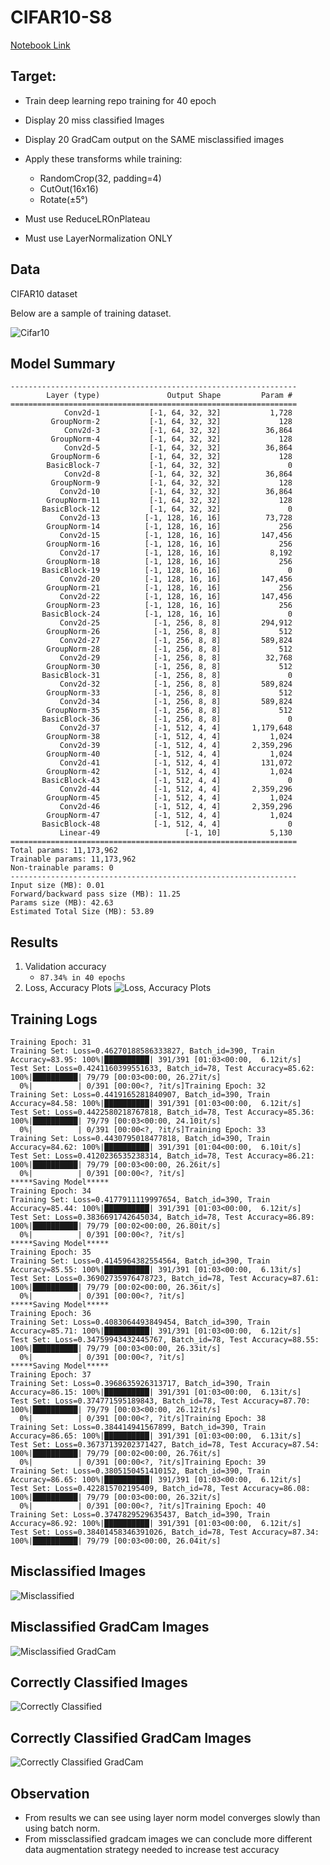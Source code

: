 # CIFAR10-S8
[Notebook Link](!https://github.com/santuhazra1/EVA6/blob/a79bb9470ceadaf907c0af681b46b6c0e61396a1/Phase%201/Session%208/CIFAR10_Classification_S8.ipynb)
## Target:

- Train deep learning repo training for 40 epoch

- Display 20 miss classified Images

- Display 20 GradCam output on the SAME misclassified images

- Apply these transforms while training:
  - RandomCrop(32, padding=4)
  - CutOut(16x16)
  - Rotate(±5°)

- Must use ReduceLROnPlateau

- Must use LayerNormalization ONLY

## Data

CIFAR10 dataset

Below are a sample of training dataset.


![Cifar10](images/training_sample.png "Cifar10")


## Model Summary

```
----------------------------------------------------------------
        Layer (type)               Output Shape         Param #
================================================================
            Conv2d-1           [-1, 64, 32, 32]           1,728
         GroupNorm-2           [-1, 64, 32, 32]             128
            Conv2d-3           [-1, 64, 32, 32]          36,864
         GroupNorm-4           [-1, 64, 32, 32]             128
            Conv2d-5           [-1, 64, 32, 32]          36,864
         GroupNorm-6           [-1, 64, 32, 32]             128
        BasicBlock-7           [-1, 64, 32, 32]               0
            Conv2d-8           [-1, 64, 32, 32]          36,864
         GroupNorm-9           [-1, 64, 32, 32]             128
           Conv2d-10           [-1, 64, 32, 32]          36,864
        GroupNorm-11           [-1, 64, 32, 32]             128
       BasicBlock-12           [-1, 64, 32, 32]               0
           Conv2d-13          [-1, 128, 16, 16]          73,728
        GroupNorm-14          [-1, 128, 16, 16]             256
           Conv2d-15          [-1, 128, 16, 16]         147,456
        GroupNorm-16          [-1, 128, 16, 16]             256
           Conv2d-17          [-1, 128, 16, 16]           8,192
        GroupNorm-18          [-1, 128, 16, 16]             256
       BasicBlock-19          [-1, 128, 16, 16]               0
           Conv2d-20          [-1, 128, 16, 16]         147,456
        GroupNorm-21          [-1, 128, 16, 16]             256
           Conv2d-22          [-1, 128, 16, 16]         147,456
        GroupNorm-23          [-1, 128, 16, 16]             256
       BasicBlock-24          [-1, 128, 16, 16]               0
           Conv2d-25            [-1, 256, 8, 8]         294,912
        GroupNorm-26            [-1, 256, 8, 8]             512
           Conv2d-27            [-1, 256, 8, 8]         589,824
        GroupNorm-28            [-1, 256, 8, 8]             512
           Conv2d-29            [-1, 256, 8, 8]          32,768
        GroupNorm-30            [-1, 256, 8, 8]             512
       BasicBlock-31            [-1, 256, 8, 8]               0
           Conv2d-32            [-1, 256, 8, 8]         589,824
        GroupNorm-33            [-1, 256, 8, 8]             512
           Conv2d-34            [-1, 256, 8, 8]         589,824
        GroupNorm-35            [-1, 256, 8, 8]             512
       BasicBlock-36            [-1, 256, 8, 8]               0
           Conv2d-37            [-1, 512, 4, 4]       1,179,648
        GroupNorm-38            [-1, 512, 4, 4]           1,024
           Conv2d-39            [-1, 512, 4, 4]       2,359,296
        GroupNorm-40            [-1, 512, 4, 4]           1,024
           Conv2d-41            [-1, 512, 4, 4]         131,072
        GroupNorm-42            [-1, 512, 4, 4]           1,024
       BasicBlock-43            [-1, 512, 4, 4]               0
           Conv2d-44            [-1, 512, 4, 4]       2,359,296
        GroupNorm-45            [-1, 512, 4, 4]           1,024
           Conv2d-46            [-1, 512, 4, 4]       2,359,296
        GroupNorm-47            [-1, 512, 4, 4]           1,024
       BasicBlock-48            [-1, 512, 4, 4]               0
           Linear-49                   [-1, 10]           5,130
================================================================
Total params: 11,173,962
Trainable params: 11,173,962
Non-trainable params: 0
----------------------------------------------------------------
Input size (MB): 0.01
Forward/backward pass size (MB): 11.25
Params size (MB): 42.63
Estimated Total Size (MB): 53.89
```

## Results

1. Validation accuracy
    -  `87.34% in 40 epochs`
2.  Loss, Accuracy Plots
![Loss, Accuracy Plots](images/loss_accuracy_curve.png)
## Training Logs

```
Training Epoch: 31
Training Set: Loss=0.46270188586333827, Batch_id=390, Train Accuracy=83.95: 100%|██████████| 391/391 [01:03<00:00,  6.12it/s]
Test Set: Loss=0.4241160399551633, Batch_id=78, Test Accuracy=85.62: 100%|██████████| 79/79 [00:03<00:00, 26.27it/s]
  0%|          | 0/391 [00:00<?, ?it/s]Training Epoch: 32
Training Set: Loss=0.4419165281840907, Batch_id=390, Train Accuracy=84.58: 100%|██████████| 391/391 [01:03<00:00,  6.12it/s]
Test Set: Loss=0.4422580218767818, Batch_id=78, Test Accuracy=85.36: 100%|██████████| 79/79 [00:03<00:00, 24.10it/s]
  0%|          | 0/391 [00:00<?, ?it/s]Training Epoch: 33
Training Set: Loss=0.4430795018477818, Batch_id=390, Train Accuracy=84.62: 100%|██████████| 391/391 [01:04<00:00,  6.10it/s]
Test Set: Loss=0.4120236535238314, Batch_id=78, Test Accuracy=86.21: 100%|██████████| 79/79 [00:03<00:00, 26.26it/s]
  0%|          | 0/391 [00:00<?, ?it/s]
*****Saving Model*****
Training Epoch: 34
Training Set: Loss=0.4177911119997654, Batch_id=390, Train Accuracy=85.44: 100%|██████████| 391/391 [01:03<00:00,  6.12it/s]
Test Set: Loss=0.3836691742645034, Batch_id=78, Test Accuracy=86.89: 100%|██████████| 79/79 [00:02<00:00, 26.80it/s]
  0%|          | 0/391 [00:00<?, ?it/s]
*****Saving Model*****
Training Epoch: 35
Training Set: Loss=0.4145964382554564, Batch_id=390, Train Accuracy=85.55: 100%|██████████| 391/391 [01:03<00:00,  6.13it/s]
Test Set: Loss=0.36902735976478723, Batch_id=78, Test Accuracy=87.61: 100%|██████████| 79/79 [00:02<00:00, 26.36it/s]
  0%|          | 0/391 [00:00<?, ?it/s]
*****Saving Model*****
Training Epoch: 36
Training Set: Loss=0.4083064493849454, Batch_id=390, Train Accuracy=85.71: 100%|██████████| 391/391 [01:03<00:00,  6.12it/s]
Test Set: Loss=0.34759943432445767, Batch_id=78, Test Accuracy=88.55: 100%|██████████| 79/79 [00:03<00:00, 26.33it/s]
  0%|          | 0/391 [00:00<?, ?it/s]
*****Saving Model*****
Training Epoch: 37
Training Set: Loss=0.3968635926313717, Batch_id=390, Train Accuracy=86.15: 100%|██████████| 391/391 [01:03<00:00,  6.13it/s]
Test Set: Loss=0.374771595189843, Batch_id=78, Test Accuracy=87.70: 100%|██████████| 79/79 [00:03<00:00, 26.12it/s]
  0%|          | 0/391 [00:00<?, ?it/s]Training Epoch: 38
Training Set: Loss=0.384414941567899, Batch_id=390, Train Accuracy=86.65: 100%|██████████| 391/391 [01:03<00:00,  6.13it/s]
Test Set: Loss=0.36737139202371427, Batch_id=78, Test Accuracy=87.54: 100%|██████████| 79/79 [00:02<00:00, 26.76it/s]
  0%|          | 0/391 [00:00<?, ?it/s]Training Epoch: 39
Training Set: Loss=0.3805150451410152, Batch_id=390, Train Accuracy=86.65: 100%|██████████| 391/391 [01:03<00:00,  6.12it/s]
Test Set: Loss=0.422815702195409, Batch_id=78, Test Accuracy=86.08: 100%|██████████| 79/79 [00:03<00:00, 26.32it/s]
  0%|          | 0/391 [00:00<?, ?it/s]Training Epoch: 40
Training Set: Loss=0.3747829529635437, Batch_id=390, Train Accuracy=86.92: 100%|██████████| 391/391 [01:03<00:00,  6.12it/s]
Test Set: Loss=0.38401458346391026, Batch_id=78, Test Accuracy=87.34: 100%|██████████| 79/79 [00:03<00:00, 26.04it/s]

```

## Misclassified Images

![Misclassified](images/missclassified.png)

## Misclassified GradCam Images

![Misclassified GradCam](images/missclassified_gradcam.png)

## Correctly Classified Images

![Correctly Classified](images/correct.png)

## Correctly Classified GradCam Images

![Correctly Classified GradCam](images/correct_gradcam.png)

## Observation

- From results we can see using layer norm model converges slowly than using batch norm.
- From missclassified gradcam images we can conclude more different data augmentation strategy needed to increase test accuracy

